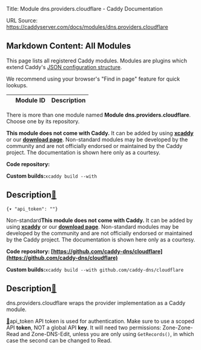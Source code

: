 Title: Module dns.providers.cloudflare - Caddy Documentation

URL Source: https://caddyserver.com/docs/modules/dns.providers.cloudflare

Markdown Content:
All Modules
-----------

This page lists all registered Caddy modules. Modules are plugins which extend Caddy's [JSON configuration structure](https://caddyserver.com/docs/json/).

We recommend using your browser's "Find in page" feature for quick lookups.

|  | Module ID | Description |
| --- | --- | --- |

There is more than one module named **Module dns.providers.cloudflare**. Choose one by its repository.

**This module does not come with Caddy.** It can be added by using **[xcaddy](https://caddyserver.com/docs/build#xcaddy)** or our **[download page](https://caddyserver.com/download)**. Non-standard modules may be developed by the community and are not officially endorsed or maintained by the Caddy project. The documentation is shown here only as a courtesy.

**Code repository:**

**Custom builds:**`xcaddy build --with`

Description[🔗](https://caddyserver.com/docs/modules/dns.providers.cloudflare#docs "Direct link")
-------------------------------------------------------------------------------------------------

`{▾	"api_token": ""}`

Non-standard**This module does not come with Caddy.** It can be added by using **[xcaddy](https://caddyserver.com/docs/build#xcaddy)** or our **[download page](https://caddyserver.com/download)**. Non-standard modules may be developed by the community and are not officially endorsed or maintained by the Caddy project. The documentation is shown here only as a courtesy.

**Code repository: [https://github.com/caddy-dns/cloudflare](https://github.com/caddy-dns/cloudflare)**

**Custom builds:**`xcaddy build --with github.com/caddy-dns/cloudflare`

Description[🔗](https://caddyserver.com/docs/modules/dns.providers.cloudflare#docs "Direct link")
-------------------------------------------------------------------------------------------------

dns.providers.cloudflare wraps the provider implementation as a Caddy module.

[🔗](https://caddyserver.com/docs/modules/dns.providers.cloudflare#api_token)api_token
API token is used for authentication. Make sure to use a scoped API **token**, NOT a global API **key**. It will need two permissions: Zone-Zone-Read and Zone-DNS-Edit, unless you are only using `GetRecords()`, in which case the second can be changed to Read.
